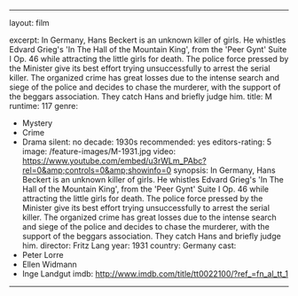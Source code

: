 ---

layout: film

excerpt: In Germany, Hans Beckert is an unknown killer of girls. He whistles Edvard Grieg's 'In The Hall of the Mountain King', from the 'Peer Gynt' Suite I Op. 46 while attracting the little girls for death. The police force pressed by the Minister give its best effort trying unsuccessfully to arrest the serial killer. The organized crime has great losses due to the intense search and siege of the police and decides to chase the murderer, with the support of the beggars association. They catch Hans and briefly judge him.
title: M
runtime: 117
genre: 
- Mystery
- Crime
- Drama
silent: no
decade: 1930s
recommended: yes
editors-rating: 5
image: /feature-images/M-1931.jpg
video: https://www.youtube.com/embed/u3rWLm_PAbc?rel=0&amp;controls=0&amp;showinfo=0
synopsis: In Germany, Hans Beckert is an unknown killer of girls. He whistles Edvard Grieg's 'In The Hall of the Mountain King', from the 'Peer Gynt' Suite I Op. 46 while attracting the little girls for death. The police force pressed by the Minister give its best effort trying unsuccessfully to arrest the serial killer. The organized crime has great losses due to the intense search and siege of the police and decides to chase the murderer, with the support of the beggars association. They catch Hans and briefly judge him.
director:  Fritz Lang
year: 1931
country: Germany
cast:
- Peter Lorre
- Ellen Widmann
- Inge Landgut
imdb: http://www.imdb.com/title/tt0022100/?ref_=fn_al_tt_1

---
